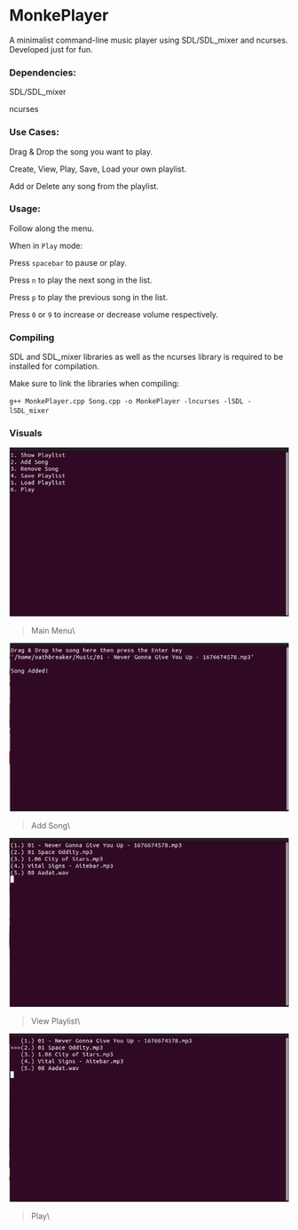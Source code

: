 # MonkePlayer

A minimalist command-line music player using SDL/SDL_mixer and ncurses. Developed just for fun.

### Dependencies:

SDL/SDL_mixer

ncurses

### Use Cases:

Drag & Drop the song you want to play.

Create, View, Play, Save, Load your own playlist.

Add or Delete any song from the playlist.

### Usage:

Follow along the menu.

When in `Play` mode:

Press `spacebar` to pause or play.

Press `n` to play the next song in the list.

Press `p` to play the previous song in the list.

Press `0` or `9` to increase or decrease volume respectively.

### Compiling

SDL and SDL_mixer libraries as well as the ncurses library is required to be installed for compilation.

Make sure to link the libraries when compiling:

`g++ MonkePlayer.cpp Song.cpp -o MonkePlayer -lncurses -lSDL -lSDL_mixer`

### Visuals

![Main Menu](visuals/main.png)

> Main Menu\

![Add Song](visuals/add2.png)

> Add Song\

![View Playlist](visuals/list.png)

> View Playlist\

![Play](visuals/play.png)

> Play\
